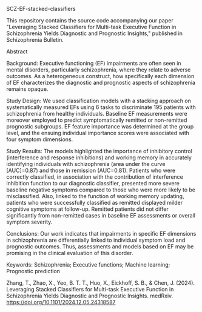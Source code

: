 SCZ-EF-stacked-classifiers

This repository contains the source code accompanying our paper "Leveraging Stacked Classifiers for Multi-task Executive Function in Schizophrenia Yields Diagnostic and Prognostic Insights," published in Schizophrenia Bulletin.


Abstract

Background: Executive functioning (EF) impairments are often seen in mental disorders, particularly schizophrenia, where they relate to adverse outcomes. As a heterogeneous construct, how specifically each dimension of EF characterizes the diagnostic and prognostic aspects of schizophrenia remains opaque.

Study Design: We used classification models with a stacking approach on systematically measured EFs using 6 tasks to discriminate 195 patients with schizophrenia from healthy individuals. Baseline EF measurements were moreover employed to predict symptomatically remitted or non-remitted prognostic subgroups. EF feature importance was determined at the group level, and the ensuing individual importance scores were associated with four symptom dimensions.

Study Results: The models highlighted the importance of inhibitory control (interference and response inhibitions) and working memory in accurately identifying individuals with schizophrenia (area under the curve [AUC]=0.87) and those in remission (AUC=0.81). Patients who were correctly classified, in association with the contribution of interference inhibition function to our diagnostic classifier, presented more severe baseline negative symptoms compared to those who were more likely to be misclassified. Also, linked to the function of working memory updating, patients who were successfully classified as remitted displayed milder cognitive symptoms at follow-up. Remitted patients did not differ significantly from non-remitted cases in baseline EF assessments or overall symptom severity.

Conclusions: Our work indicates that impairments in specific EF dimensions in schizophrenia are differentially linked to individual symptom load and prognostic outcomes. Thus, assessments and models based on EF may be promising in the clinical evaluation of this disorder.

Keywords: Schizophrenia; Executive functions; Machine learning; Prognostic prediction


Zhang, T., Zhao, X., Yeo, B. T. T., Huo, X., Eickhoff, S. B., & Chen, J. (2024). Leveraging Stacked Classifiers for Multi-task Executive Function in Schizophrenia Yields Diagnostic and Prognostic Insights. medRxiv. https://doi.org/10.1101/2024.12.05.24318587
